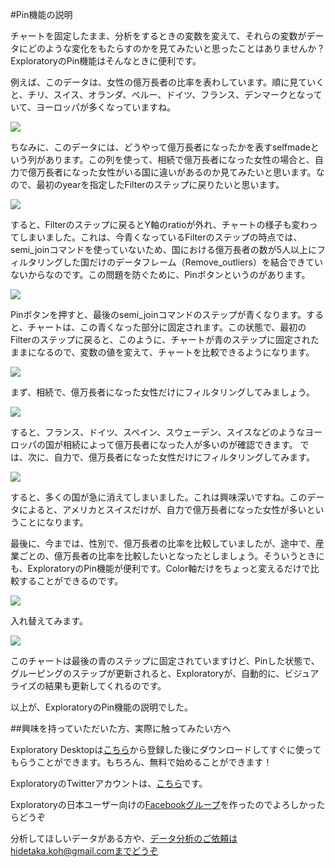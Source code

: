 #Pin機能の説明

チャートを固定したまま、分析をするときの変数を変えて、それらの変数がデータにどのような変化をもたらすのかを見てみたいと思ったことはありませんか？
ExploratoryのPin機能はそんなときに便利です。

例えば、このデータは、女性の億万長者の比率を表わしています。順に見ていくと、チリ、スイス、オランダ、ペルー、ドイツ、フランス、デンマークとなっていて、ヨーロッパが多くなっていますね。

![](images/Pin1.png)

ちなみに、このデータには、どうやって億万長者になったかを表すselfmadeという列があります。この列を使って、相続で億万長者になった女性の場合と、自力で億万長者になった女性がいる国に違いがあるのか見てみたいと思います。なので、最初のyearを指定したFilterのステップに戻りたいと思います。

![](images/Pin2.png)

すると、Filterのステップに戻るとY軸のratioが外れ、チャートの様子も変わってしまいました。これは、今青くなっているFilterのステップの時点では、semi_joinコマンドを使っていないため、国における億万長者の数が5人以上にフィルタリングした国だけのデータフレーム（Remove_outliers）を結合できていないからなのです。この問題を防ぐために、Pinボタンというのがあります。

![](images/Pin3.png)

Pinボタンを押すと、最後のsemi_joinコマンドのステップが青くなります。すると、チャートは、この青くなった部分に固定されます。この状態で、最初のFilterのステップに戻ると、このように、チャートが青のステップに固定されたままになるので、変数の値を変えて、チャートを比較できるようになります。

![](images/Pin4.png)

まず、相続で、億万長者になった女性だけにフィルタリングしてみましょう。

![](images/Pin5.png)

すると、フランス、ドイツ、スペイン、スウェーデン、スイスなどのようなヨーロッパの国が相続によって億万長者になった人が多いのが確認できます。
では、次に、自力で、億万長者になった女性だけにフィルタリングしてみます。

![](images/Pin6.png)

すると、多くの国が急に消えてしまいました。これは興味深いですね。このデータによると、アメリカとスイスだけが、自力で億万長者になった女性が多いということになります。

最後に、今までは、性別で、億万長者の比率を比較していましたが、途中で、産業ごとの、億万長者の比率を比較したいとなったとしましょう。そういうときにも、ExploratoryのPin機能が便利です。Color軸だけをちょっと変えるだけで比較することができるのです。

![](images/Pin8.png)

入れ替えてみます。

![](images/Pin9.png)

このチャートは最後の青のステップに固定されていますけど、Pinした状態で、グルーピングのステップが更新されると、Exploratoryが、自動的に、ビジュアライズの結果も更新してくれるのです。

以上が、ExploratoryのPin機能の説明でした。

##興味を持っていただいた方、実際に触ってみたい方へ

Exploratory Desktopは[こちら](https://exploratory.io/
)から登録した後にダウンロードしてすぐに使ってもらうことができます。もちろん、無料で始めることができます！


ExploratoryのTwitterアカウントは、[こちら](https://twitter.com/ExploratoryData
)です。

Exploratoryの日本ユーザー向けの[Facebookグループ](https://www.facebook.com/groups/1087437647994959/members/
)を作ったのでよろしかったらどうぞ

分析してほしいデータがある方や、データ分析のご依頼はhidetaka.koh@gmail.comまでどうぞ